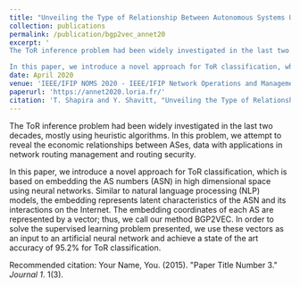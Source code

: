 ```yaml
---
title: "Unveiling the Type of Relationship Between Autonomous Systems Using Deep Learning"
collection: publications
permalink: /publication/bgp2vec_annet20
excerpt: '
The ToR inference problem had been widely investigated in the last two decades, mostly using heuristic algorithms. In this problem, we attempt to reveal the economic relationships between ASes, data with applications in network routing management and routing security.

In this paper, we introduce a novel approach for ToR classification, which is based on embedding the AS numbers (ASN) in high dimensional space using neural networks.  Similar to natural language processing (NLP) models, the embedding represents latent characteristics of the ASN and its interactions on the Internet.  The embedding coordinates of each AS are represented by a vector; thus, we call our method BGP2VEC. In order to solve the supervised learning problem presented, we use these vectors as an input to an artificial neural network and achieve a state of the art accuracy of 95.2% for ToR classification.'
date: April 2020
venue: 'IEEE/IFIP NOMS 2020 - IEEE/IFIP Network Operations and Management Symposium Workshops'
paperurl: 'https://annet2020.loria.fr/'
citation: 'T. Shapira and Y. Shavitt, "Unveiling the Type of Relationship Between Autonomous Systems Using Deep Learning," IEEE/IFIP NOMS 2020 - IEEE/IFIP Network Operations and Management Symposium Workshops, Budapest,  Hungary, 2020.'
---
```


The ToR inference problem had been widely investigated in the last two decades, mostly using heuristic algorithms. In this problem, we attempt to reveal the economic relationships between ASes, data with applications in network routing management and routing security.

In this paper, we introduce a novel approach for ToR classification, which is based on embedding the AS numbers (ASN) in high dimensional space using neural networks.  Similar to natural language processing (NLP) models, the embedding represents latent characteristics of the ASN and its interactions on the Internet.  The embedding coordinates of each AS are represented by a vector; thus, we call our method BGP2VEC. In order to solve the supervised learning problem presented, we use these vectors as an input to an artificial neural network and achieve a state of the art accuracy of 95.2% for ToR classification.

Recommended citation: Your Name, You. (2015). "Paper Title Number 3." <i>Journal 1</i>. 1(3).
